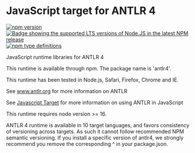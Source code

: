 # JavaScript target for ANTLR 4

[![npm version](https://img.shields.io/npm/v/antlr4)](https://www.npmjs.com/package/antlr4)
[![Badge showing the supported LTS versions of Node.JS in the latest NPM release](https://img.shields.io/node/v-lts/antlr4)](https://www.npmjs.com/package/antlr4)
[![npm type definitions](https://img.shields.io/npm/types/antlr4)](https://www.npmjs.com/package/antlr4)

JavaScript runtime libraries for ANTLR 4

This runtime is available through npm. The package name is 'antlr4'.

This runtime has been tested in Node.js, Safari, Firefox, Chrome and IE.

See www.antlr.org for more information on ANTLR

See [Javascript Target](https://github.com/antlr/antlr4/blob/master/doc/javascript-target.md)
for more information on using ANTLR in JavaScript

This runtime requires node version >= 16.

ANTLR 4 runtime is available in 10 target languages, and favors consistency of versioning across targets.
As such it cannot follow recommended NPM semantic versioning.
If you install a specific version of antlr4, we strongly recommend you remove the corresponding ^ in your package.json.

 






